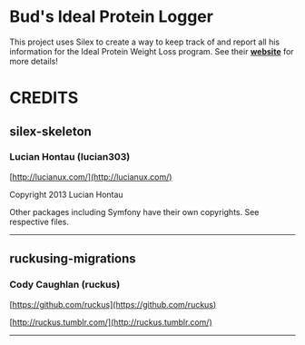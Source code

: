 Bud's Ideal Protein Logger
==========================

This project uses Silex to create a way to keep track of and report all his information for the Ideal Protein Weight
Loss program.  See their [**website**](http://www.idealprotein.com) for more details!

CREDITS
=======

## silex-skeleton ##


### Lucian Hontau (lucian303) ###

[http://lucianux.com/](http://lucianux.com/)

Copyright 2013 Lucian Hontau

Other packages including Symfony have their own copyrights. See respective files.

***

## ruckusing-migrations ##

### Cody Caughlan (ruckus) ###

[https://github.com/ruckus](https://github.com/ruckus)

[http://ruckus.tumblr.com/](http://ruckus.tumblr.com/)

***
